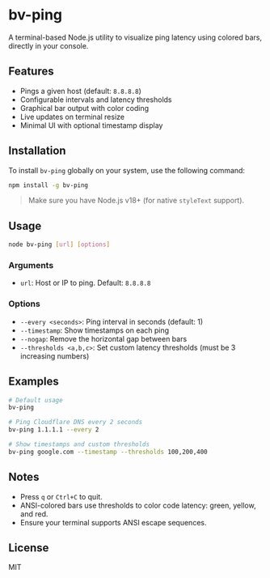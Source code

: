# bv-ping

A terminal-based Node.js utility to visualize ping latency using colored bars, directly in your console.

## Features

- Pings a given host (default: `8.8.8.8`)
- Configurable intervals and latency thresholds
- Graphical bar output with color coding
- Live updates on terminal resize
- Minimal UI with optional timestamp display

## Installation

To install `bv-ping` globally on your system, use the following command:

```bash
npm install -g bv-ping
```
> Make sure you have Node.js v18+ (for native `styleText` support).

## Usage

```bash
node bv-ping [url] [options]
```

### Arguments

- `url`: Host or IP to ping. Default: `8.8.8.8`

### Options

- `--every <seconds>`: Ping interval in seconds (default: 1)
- `--timestamp`: Show timestamps on each ping
- `--nogap`: Remove the horizontal gap between bars
- `--thresholds <a,b,c>`: Set custom latency thresholds (must be 3 increasing numbers)

## Examples

```bash
# Default usage
bv-ping

# Ping Cloudflare DNS every 2 seconds
bv-ping 1.1.1.1 --every 2

# Show timestamps and custom thresholds
bv-ping google.com --timestamp --thresholds 100,200,400
```

## Notes

- Press `q` or `Ctrl+C` to quit.
- ANSI-colored bars use thresholds to color code latency: green, yellow, and red.
- Ensure your terminal supports ANSI escape sequences.

## License

MIT
